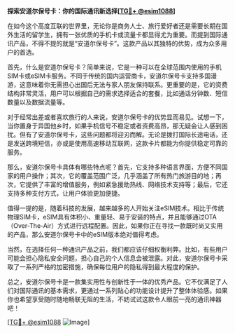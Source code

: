 **探索安道尔保号卡：你的国际通讯新选择[[TG💪+ @esim1088](https://t.me/s/esim1088)]**

在如今这个高度互联的世界里，无论你是商务人士、旅行爱好者还是需要长期在国外生活的留学生，拥有一张优质的手机卡或流量卡都显得尤为重要。而提到国际通讯产品，不得不提的就是“安道尔保号卡”。这款产品以其独特的优势，成为众多用户的首选。

首先，什么是安道尔保号卡？简单来说，它是一种可以在全球范围内使用的手机SIM卡或eSIM卡服务。不同于传统的国内运营商卡，安道尔保号卡支持多国漫游，这意味着你无需担心出国后无法与家人朋友保持联系。更重要的是，它的资费结构非常灵活，用户可以根据自己的需求选择适合的套餐，比如通话分钟数、短信数量以及数据流量等。

对于经常出差或者喜欢旅行的人来说，安道尔保号卡的优势显而易见。试想一下，当你置身于异国他乡时，如果手机信号不稳定或者资费高昂，那无疑会让人感到困扰。但有了安道尔保号卡，这些问题都将迎刃而解。无论是拨打国际长途电话，还是发送跨境短信，亦或是使用高速移动互联网，这款卡片都能为你提供稳定可靠的服务。

那么，安道尔保号卡具体有哪些特点呢？首先，它支持多种语言界面，方便不同国家的用户操作；其次，它的覆盖范围广泛，几乎涵盖了所有热门旅游目的地；再次，它提供了丰富的增值服务，例如紧急援助热线、网络技术支持等；最后，它还支持多种支付方式，让用户体验更加便捷。

值得一提的是，随着科技的发展，越来越多的人开始关注eSIM技术。相比于传统物理SIM卡，eSIM具有体积小、重量轻、易于安装的特点，并且能够通过OTA（Over-The-Air）方式进行远程配置。因此，如果你正在寻找一款既时尚又实用的产品，那么安道尔保号卡中的eSIM版本绝对值得考虑。

当然，在选择任何一种通讯产品之前，我们都应该仔细权衡利弊。比如，有些用户可能会担心隐私安全问题，担心自己的个人信息会被泄露。对此，安道尔保号卡采取了一系列严格的加密措施，确保每位用户的隐私得到最大程度的保护。

总之，安道尔保号卡是一款集实用性与创新性于一体的优秀产品。它不仅满足了人们对国际通讯的基本需求，更通过一系列贴心的功能设计提升了整体体验感。如果你也希望享受随时随地畅联无阻的生活，不妨试试这款令人眼前一亮的通讯神器吧！

[[TG💪+ @esim1088](https://t.me/s/esim1088) ![Image](https://i.postimg.cc/4NQfJmqS/Snipaste-2025-05-13-00-14-12.png)]